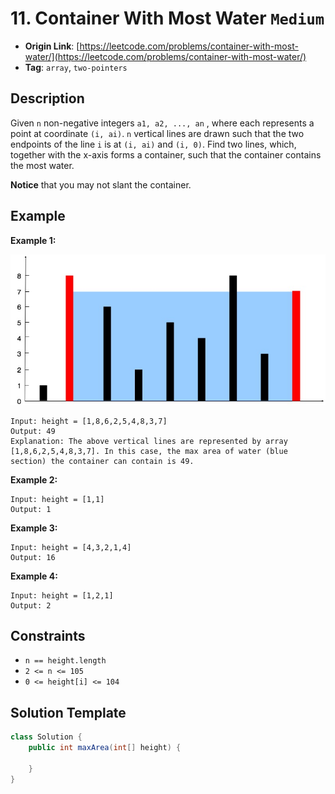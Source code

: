 # 11. Container With Most Water `Medium`

- **Origin Link**: [https://leetcode.com/problems/container-with-most-water/](https://leetcode.com/problems/container-with-most-water/)
- **Tag**: `array`, `two-pointers`

## Description

Given `n` non-negative integers `a1, a2, ..., an` , where each represents a point at coordinate `(i, ai)`. `n` vertical lines are drawn such that the two endpoints of the line `i` is at `(i, ai)` and `(i, 0)`. Find two lines, which, together with the x-axis forms a container, such that the container contains the most water.

**Notice** that you may not slant the container.


## Example

**Example 1:**

![](./question_11.jpg)

```
Input: height = [1,8,6,2,5,4,8,3,7]
Output: 49
Explanation: The above vertical lines are represented by array [1,8,6,2,5,4,8,3,7]. In this case, the max area of water (blue section) the container can contain is 49.
```

**Example 2:**

```
Input: height = [1,1]
Output: 1
```

**Example 3:**

```
Input: height = [4,3,2,1,4]
Output: 16
```

**Example 4:**

```
Input: height = [1,2,1]
Output: 2
```


## Constraints

- `n == height.length`
- `2 <= n <= 105`
- `0 <= height[i] <= 104`


## Solution Template

```java
class Solution {
    public int maxArea(int[] height) {
        
    }
}
```
